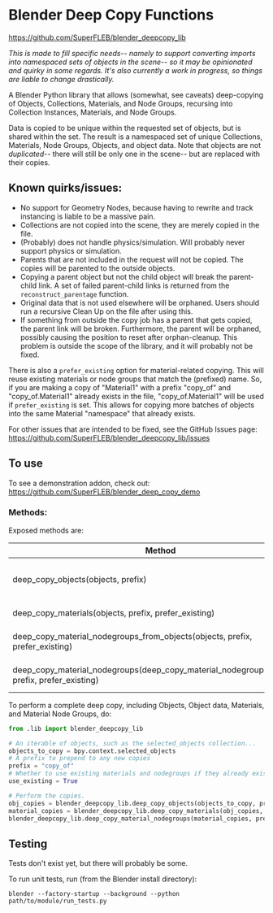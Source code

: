 # Blender Deep Copy Functions

https://github.com/SuperFLEB/blender_deepcopy_lib

*This is made to fill specific needs-- namely to support converting imports into namespaced sets of objects
in the scene-- so it may be opinionated and quirky in some regards. It's also currently a work in
progress, so things are liable to change drastically.*

A Blender Python library that allows (somewhat, see caveats) deep-copying of Objects, Collections, Materials,
and Node Groups, recursing into Collection Instances, Materials, and Node Groups.

Data is copied to be unique within the requested set of objects, but is shared within the set. The result is a
namespaced set of unique Collections, Materials, Node Groups, Objects, and object data. Note that objects are not
*duplicated*-- there will still be only one in the scene-- but are replaced with their copies.

## Known quirks/issues:
* No support for Geometry Nodes, because having to rewrite and track instancing is liable to be a massive pain.
* Collections are not copied into the scene, they are merely copied in the file.
* (Probably) does not handle physics/simulation. Will probably never support physics or simulation.
* Parents that are not included in the request will not be copied. The copies will be parented to the outside objects.
* Copying a parent object but not the child object will break the parent-child link. A set of failed parent-child links is returned from the `reconstruct_parentage` function.
* Original data that is not used elsewhere will be orphaned. Users should run a recursive Clean Up on the file after
  using this.
* If something from outside the copy job has a parent that gets copied, the parent link will be broken. Furthermore,
  the parent will be orphaned, possibly causing the position to reset after orphan-cleanup. This problem is outside the
  scope of the library, and it will probably not be fixed.

There is also a `prefer_existing` option for material-related copying. This will reuse existing materials or node groups
that match the (prefixed) name. So, if you are making a copy of "Material1" with a prefix "copy_of" and
"copy_of.Material1" already exists in the file, "copy_of.Material1" will be used if `prefer_existing` is set. This
allows for copying more batches of objects into the same Material "namespace" that already exists.

For other issues that are intended to be fixed, see the GitHub Issues page:
https://github.com/SuperFLEB/blender_deepcopy_lib/issues

## To use

To see a demonstration addon, check out:
https://github.com/SuperFLEB/blender_deep_copy_demo

### Methods:

Exposed methods are:

Method|Purpose
---|---
deep_copy_objects(objects, prefix) | Deep-copy objects and collections/collection instances
deep_copy_materials(objects, prefix, prefer_existing) | Deep-copy materials
deep_copy_material_nodegroups_from_objects(objects, prefix, prefer_existing) | Deep-copy material Nodegroups, given a list of Objects
deep_copy_material_nodegroups(deep_copy_material_nodegroups(materials, prefix, prefer_existing) | Deep-copy material Nodegroups, given a list of Materials

To perform a complete deep copy, including Objects, Object data, Materials, and Material Node Groups, do:
```python
from .lib import blender_deepcopy_lib

# An iterable of objects, such as the selected_objects collection...
objects_to_copy = bpy.context.selected_objects
# A prefix to prepend to any new copies
prefix = "copy_of"
# Whether to use existing materials and nodegroups if they already exist in the file
use_existing = True

# Perform the copies.
obj_copies = blender_deepcopy_lib.deep_copy_objects(objects_to_copy, prefix)
material_copies = blender_deepcopy_lib.deep_copy_materials(obj_copies, prefix, prefer_existing)
blender_deepcopy_lib.deep_copy_material_nodegroups(material_copies, prefix, prefer_existing)
```

## Testing

Tests don't exist yet, but there will probably be some.

To run unit tests, run (from the Blender install directory):

```shell
blender --factory-startup --background --python path/to/module/run_tests.py
```
